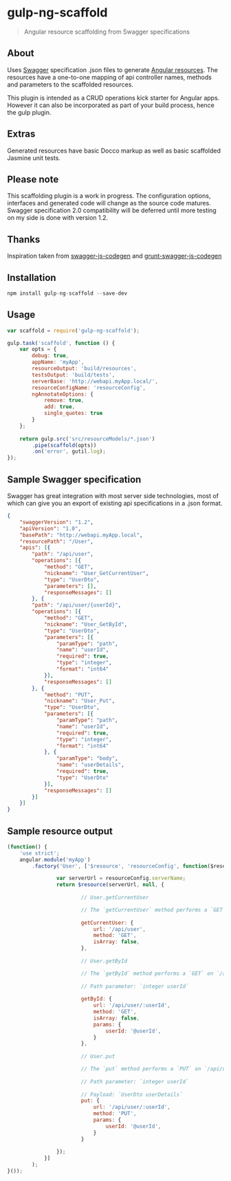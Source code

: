 gulp-ng-scaffold
================
> Angular resource scaffolding from Swagger specifications
## About
Uses [Swagger](http://swagger.io/) specification .json files to generate [Angular resources](https://docs.angularjs.org/api/ngResource/service/$resource). The resources have a one-to-one mapping of api controller names, methods and parameters to the scaffolded resources. 

This plugin is intended as a CRUD operations kick starter for Angular apps. However it can also be incorporated as part of your build process, hence the gulp plugin. 

## Extras
Generated resources have basic Docco markup as well as basic scaffolded Jasmine unit tests. 
## Please note
This scaffolding plugin is a work in progress. The configuration options, interfaces and generated code will change as the source code matures.
Swagger specification 2.0 compatibility will be deferred until more testing on my side is done with version 1.2.
## Thanks
Inspiration taken from [swagger-js-codegen](https://www.npmjs.org/package/swagger-js-codegen) and [grunt-swagger-js-codegen](https://www.npmjs.org/package/grunt-swagger-js-codegen)
## Installation 
```js
npm install gulp-ng-scaffold --save-dev
```
## Usage 
```js
var scaffold = require('gulp-ng-scaffold');

gulp.task('scaffold', function () {
    var opts = {
        debug: true,
        appName: 'myApp',
        resourceOutput: 'build/resources',
        testsOutput: 'build/tests',
        serverBase: 'http://webapi.myApp.local/',
        resourceConfigName: 'resourceConfig',
        ngAnnotateOptions: {
            remove: true,
            add: true,
            single_quotes: true
        }
    };
    
    return gulp.src('src/resourceModels/*.json')
        .pipe(scaffold(opts))
        .on('error', gutil.log);
});
```
## Sample Swagger specification 
Swagger has great integration with most server side technologies, most of which can give you an export of existing api specifications in a .json format. 
```json
{
    "swaggerVersion": "1.2",
    "apiVersion": "1.0",
    "basePath": "http://webapi.myApp.local",
    "resourcePath": "/User",
    "apis": [{
        "path": "/api/user",
        "operations": [{
            "method": "GET",
            "nickname": "User_GetCurrentUser",
            "type": "UserDto",
            "parameters": [],
            "responseMessages": []
        }, {
        "path": "/api/user/{userId}",
        "operations": [{
            "method": "GET",
            "nickname": "User_GetById",
            "type": "UserDto",
            "parameters": [{
                "paramType": "path",
                "name": "userId",
                "required": true,
                "type": "integer",
                "format": "int64"
            }],
            "responseMessages": []
        }, {
            "method": "PUT",
            "nickname": "User_Put",
            "type": "UserDto",
            "parameters": [{
                "paramType": "path",
                "name": "userId",
                "required": true,
                "type": "integer",
                "format": "int64"
            }, {
                "paramType": "body",
                "name": "userDetails",
                "required": true,
                "type": "UserDto"
            }],
            "responseMessages": []
        }]
    }]
}
```
## Sample resource output
```js
(function() {
    'use strict';
    angular.module('myApp')
        .factory('User', ['$resource', 'resourceConfig', function($resource, resourceConfig) {

                var serverUrl = resourceConfig.serverName;
                return $resource(serverUrl, null, {
                    
                        // User.getCurrentUser

                        // The `getCurrentUser` method performs a `GET` on `/api/user`
                        
                        getCurrentUser: { 
                            url: '/api/user', 
                            method: 'GET',
                            isArray: false,
                        },
                    
                        // User.getById

                        // The `getById` method performs a `GET` on `/api/user/:userId`
                        
                        // Path parameter: `integer userId`
                        
                        getById: { 
                            url: '/api/user/:userId', 
                            method: 'GET',
                            isArray: false,
                            params: {
                                userId: '@userId',
                            }
                        },
                    
                        // User.put

                        // The `put` method performs a `PUT` on `/api/user/:userId`
                        
                        // Path parameter: `integer userId`
                        
                        // Payload: `UserDto userDetails`
                        put: { 
                            url: '/api/user/:userId', 
                            method: 'PUT',
                            params: {
                                userId: '@userId',
                            }
                        }
                    
                });
            }]
        );
}());
```


